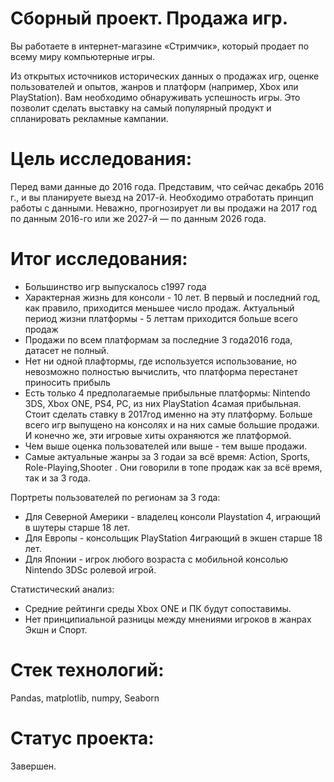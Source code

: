 # Сборный проект. Продажа игр.
Вы работаете в интернет-магазине «Стримчик», который продает по всему миру компьютерные игры.

Из открытых источников исторических данных о продажах игр, оценке пользователей и опытов, жанров и платформ (например, Xbox или PlayStation). Вам необходимо обнаруживать успешность игры. Это позволит сделать выставку на самый популярный продукт и спланировать рекламные кампании.

# Цель исследования:
Перед вами данные до 2016 года. Представим, что сейчас декабрь 2016 г., и вы планируете выезд на 2017-й. Необходимо отработать принцип работы с данными. Неважно, прогнозирует ли вы продажи на 2017 год по данным 2016-го или же 2027-й — по данным 2026 года.

# Итог исследования:
- Большинство игр выпускалось с1997 года
- Характерная жизнь для консоли - 10 лет. В первый и последний год, как правило, приходится меньшее число продаж. Актуальный период жизни платформы - 5 леттам приходится больше всего продаж
- Продажи по всем платформам за последние 3 года2016 года, датасет не полный.
- Нет ни одной плафтормы, где используется использование, но невозможно полностью вычислить, что платформа перестанет приносить прибыль
- Есть только 4 предполагаемые прибыльные платформы: Nintendo 3DS, Xbox ONE, PS4, PC, из них PlayStation 4самая прибыльная. Стоит сделать ставку в 2017год именно на эту платформу. Больше всего игр выпущено на консолях и на них самые большие продажи. И конечно же, эти игровые хиты охраняются же платформой.
- Чем выше оценка пользователей или выше - тем выше продажи.
- Самые актуальные жанры за 3 годаи за всё время: Action, Sports, Role-Playing,Shooter . Они говорили в топе продаж как за всё время, так и за 3 года.

Портреты пользователей по регионам за 3 года:

- Для Северной Америки - владелец консоли Playstation 4, играющий в шутеры старше 18 лет.
- Для Европы - консольщик PlayStation 4играющий в экшен старше 18 лет.
- Для Японии - игрок любого возраста с мобильной консолью Nintendo 3DSс ролевой игрой.

Статистический анализ:

- Средние рейтинги среды Xbox ONE и ПК будут сопоставимы.
- Нет принципиальной разницы между мнениями игроков в жанрах Экшн и Спорт.

# Стек технологий:
Pandas, matplotlib, numpy, Seaborn

# Статус проекта:
Завершен.
